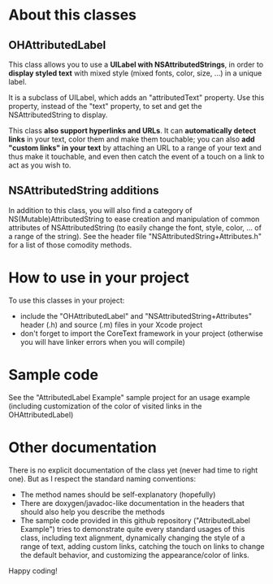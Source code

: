 # About this classes

## OHAttributedLabel

This class allows you to use a **UILabel with NSAttributedStrings**, in order to **display styled text** with mixed style (mixed fonts, color, size, ...) in a unique label.

It is a subclass of UILabel, which adds an "attributedText" property. Use this property, instead of the "text" property, to set and get the NSAttributedString to display.

This class **also support hyperlinks and URLs**. It can **automatically detect links** in your text, color them and make them touchable; you can also **add "custom links" in your text** by attaching an URL to a range of your text and thus make it touchable, and even then catch the event of a touch on a link to act as you wish to.

## NSAttributedString additions 

In addition to this class, you will also find a category of NS(Mutable)AttributedString to ease creation and manipulation of common attributes of NSAttributedString (to easily change the font, style, color, ... of a range of the string). See the header file "NSAttributedString+Attributes.h" for a list of those comodity methods.


# How to use in your project

To use this classes in your project:

* include the "OHAttributedLabel" and "NSAttributedString+Attributes" header (.h) and source (.m) files in your Xcode project
* don't forget to import the CoreText framework in your project (otherwise you will have linker errors when you will compile)

# Sample code

See the "AttributedLabel Example" sample project for an usage example (including customization of the color of visited links in the OHAttributedLabel)

# Other documentation

There is no explicit documentation of the class yet (never had time to right one). But as I respect the standard naming conventions:

* The method names should be self-explanatory (hopefully)
* There are doxygen/javadoc-like documentation in the headers that should also help you describe the methods
* The sample code provided in this github repository ("AttributedLabel Example") tries to demonstrate quite every standard usages of this class, including text alignment, dynamically changing the style of a range of text, adding custom links, catching the touch on links to change the default behavior, and customizing the appearance/color of links.

Happy coding!